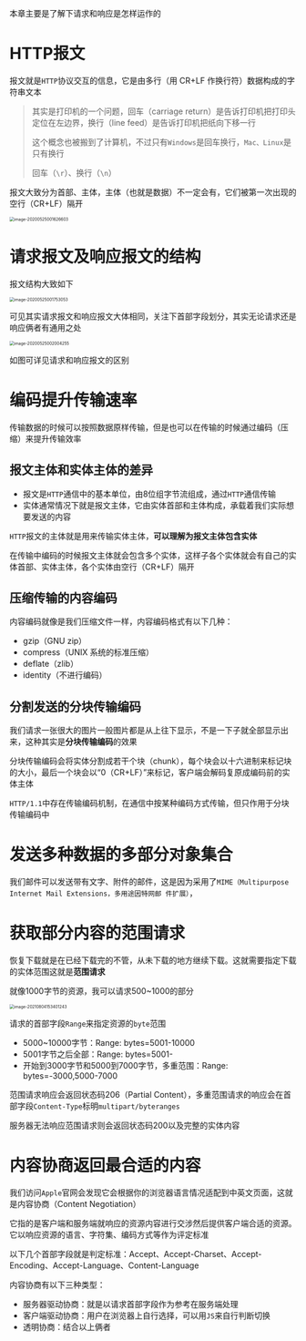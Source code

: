 本章主要是了解下请求和响应是怎样运作的

# HTTP报文

报文就是`HTTP`协议交互的信息，它是由多行（用 CR+LF 作换行符）数据构成的字符串文本

> 其实是打印机的一个问题，回车（carriage return）是告诉打印机把打印头定位在左边界，换行（line feed）是告诉打印机把纸向下移一行
>
> 这个概念也被搬到了计算机，不过只有`Windows`是回车换行，`Mac、Linux`是只有换行
>
> 回车（`\r`）、换行（`\n`）

报文大致分为首部、主体，主体（也就是数据）不一定会有，它们被第一次出现的空行（CR+LF）隔开

<img src="https://cdn.jsdelivr.net/gh/nymlc/picgo@master/uPic/1616579304473.png" alt="image-20200525001626603" style="zoom:50%;" />

# 请求报文及响应报文的结构

报文结构大致如下

<img src="https://cdn.jsdelivr.net/gh/nymlc/picgo@master/uPic/1616579329878.png" alt="image-20200525001753053" style="zoom:50%;" />

可见其实请求报文和响应报文大体相同，关注下首部字段划分，其实无论请求还是响应俩者有通用之处

<img src="https://cdn.jsdelivr.net/gh/nymlc/picgo@master/uPic/1616579436222.png" alt="image-20200525002004255" style="zoom:50%;" />

如图可详见请求和响应报文的区别

# 编码提升传输速率

传输数据的时候可以按照数据原样传输，但是也可以在传输的时候通过编码（压缩）来提升传输效率

## 报文主体和实体主体的差异

+ 报文是`HTTP`通信中的基本单位，由8位组字节流组成，通过`HTTP`通信传输
+ 实体通常情况下就是报文主体，它由实体首部和主体构成，承载着我们实际想要发送的内容

`HTTP`报文的主体就是用来传输实体主体，**可以理解为报文主体包含实体**

在传输中编码的时候报文主体就会包含多个实体，这样子各个实体就会有自己的实体首部、实体主体，各个实体由空行（CR+LF）隔开

## 压缩传输的内容编码

内容编码就像是我们压缩文件一样，内容编码格式有以下几种：

+ gzip（GNU zip） 
+ compress（UNIX 系统的标准压缩） 
+ deflate（zlib） 
+ identity（不进行编码）

## 分割发送的分块传输编码

我们请求一张很大的图片一般图片都是从上往下显示，不是一下子就全部显示出来，这种其实是**分块传输编码**的效果

分块传输编码会将实体分割成若干个块（chunk），每个块会以十六进制来标记块的大小，最后一个块会以“0（CR+LF）”来标记，客户端会解码复原成编码前的实体主体

`HTTP/1.1`中存在传输编码机制，在通信中按某种编码方式传输，但只作用于分块传输编码中

# 发送多种数据的多部分对象集合

我们邮件可以发送带有文字、附件的邮件，这是因为采用了`MIME（Multipurpose Internet Mail Extensions，多用途因特网邮
件扩展）`，



# 获取部分内容的范围请求

恢复下载就是在已经下载完的不管，从未下载的地方继续下载。这就需要指定下载的实体范围这就是**范围请求**

就像1000字节的资源，我可以请求500~1000的部分

<img src="https://cdn.jsdelivr.net/gh/nymlc/picgo@master/uPic/1628062454132.png" alt="image-20210804153401243" style="zoom:50%;" />

请求的首部字段`Range`来指定资源的`byte`范围

+ 5000~10000字节：Range: bytes=5001-10000
+ 5001字节之后全部：Range: bytes=5001-
+ 开始到3000字节和5000到7000字节，多重范围：Range: bytes=-3000,5000-7000

范围请求响应会返回状态码206（Partial Content），多重范围请求的响应会在首部字段`Content-Type`标明`multipart/byteranges`

服务器无法响应范围请求则会返回状态码200以及完整的实体内容

# 内容协商返回最合适的内容

我们访问`Apple`官网会发现它会根据你的浏览器语言情况适配到中英文页面，这就是内容协商（Content Negotiation）

它指的是客户端和服务端就响应的资源内容进行交涉然后提供客户端合适的资源。它以响应资源的语言、字符集、编码方式等作为评定标准

以下几个首部字段就是判定标准：Accept、Accept-Charset、Accept-Encoding、Accept-Language、Content-Language

内容协商有以下三种类型：

+ 服务器驱动协商：就是以请求首部字段作为参考在服务端处理
+ 客户端驱动协商：用户在浏览器上自行选择，可以用`JS`来自行判断切换
+ 透明协商：结合以上俩者

